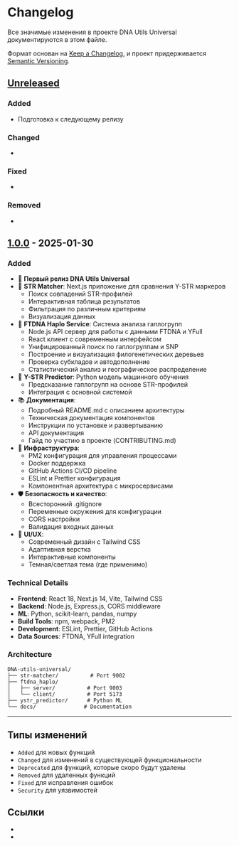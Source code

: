 # Changelog

Все значимые изменения в проекте DNA Utils Universal документируются в этом файле.

Формат основан на [Keep a Changelog](https://keepachangelog.com/en/1.0.0/),
и проект придерживается [Semantic Versioning](https://semver.org/spec/v2.0.0.html).

## [Unreleased]

### Added
- Подготовка к следующему релизу

### Changed
- 

### Fixed
- 

### Removed
- 

## [1.0.0] - 2025-01-30

### Added
- 🚀 **Первый релиз DNA Utils Universal**
- 🧬 **STR Matcher**: Next.js приложение для сравнения Y-STR маркеров
  - Поиск совпадений STR-профилей
  - Интерактивная таблица результатов
  - Фильтрация по различным критериям
  - Визуализация данных
- 🌳 **FTDNA Haplo Service**: Система анализа гаплогрупп
  - Node.js API сервер для работы с данными FTDNA и YFull
  - React клиент с современным интерфейсом
  - Унифицированный поиск по гаплогруппам и SNP
  - Построение и визуализация филогенетических деревьев
  - Проверка субкладов и автодополнение
  - Статистический анализ и географическое распределение
- 🤖 **Y-STR Predictor**: Python модель машинного обучения
  - Предсказание гаплогрупп на основе STR-профилей
  - Интеграция с основной системой
- 📚 **Документация**:
  - Подробный README.md с описанием архитектуры
  - Техническая документация компонентов
  - Инструкции по установке и развертыванию
  - API документация
  - Гайд по участию в проекте (CONTRIBUTING.md)
- 🔧 **Инфраструктура**:
  - PM2 конфигурация для управления процессами
  - Docker поддержка
  - GitHub Actions CI/CD pipeline
  - ESLint и Prettier конфигурация
  - Компонентная архитектура с микросервисами
- 🛡️ **Безопасность и качество**:
  - Всесторонний .gitignore
  - Переменные окружения для конфигурации
  - CORS настройки
  - Валидация входных данных
- 🎨 **UI/UX**:
  - Современный дизайн с Tailwind CSS
  - Адаптивная верстка
  - Интерактивные компоненты
  - Темная/светлая тема (где применимо)

### Technical Details
- **Frontend**: React 18, Next.js 14, Vite, Tailwind CSS
- **Backend**: Node.js, Express.js, CORS middleware
- **ML**: Python, scikit-learn, pandas, numpy
- **Build Tools**: npm, webpack, PM2
- **Development**: ESLint, Prettier, GitHub Actions
- **Data Sources**: FTDNA, YFull integration

### Architecture
```
DNA-utils-universal/
├── str-matcher/          # Port 9002
├── ftdna_haplo/
│   ├── server/          # Port 9003 
│   └── client/          # Port 5173
├── ystr_predictor/      # Python ML
└── docs/               # Documentation
```

---

## Типы изменений

- `Added` для новых функций
- `Changed` для изменений в существующей функциональности
- `Deprecated` для функций, которые скоро будут удалены
- `Removed` для удаленных функций
- `Fixed` для исправления ошибок
- `Security` для уязвимостей

## Ссылки

- [1.0.0]: https://github.com/yourusername/DNA-utils-universal/releases/tag/v1.0.0
- [Unreleased]: https://github.com/yourusername/DNA-utils-universal/compare/v1.0.0...HEAD

